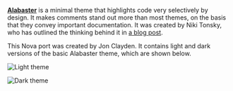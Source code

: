 [**Alabaster**](https://github.com/tonsky/sublime-scheme-alabaster) is a minimal theme that highlights code very selectively by design. It makes comments stand out more than most themes, on the basis that they convey important documentation. It was created by Niki Tonsky, who has outlined the thinking behind it in [a blog post](https://tonsky.me/blog/syntax-highlighting/).

This Nova port was created by Jon Clayden. It contains light and dark versions of the basic Alabaster theme, which are shown below.

![Light theme](/Images/extension/alabaster_light.png)

![Dark theme](/Images/extension/alabaster_dark.png)
